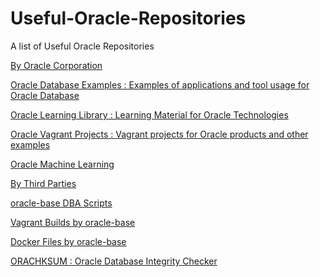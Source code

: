 # Useful-Oracle-Repositories
A list of Useful Oracle Repositories


<u>By Oracle Corporation</u>

<p class=MsoNormal><a href="https://github.com/oracle-samples/oracle-db-examples">Oracle Database Examples : Examples of applications and tool usage for Oracle Database</a></p>

<p class=MsoNormal><a href="https://github.com/oracle/learning-library">Oracle Learning Library : Learning Material for Oracle Technologies</a></p>

<p class=MsoNormal><a href="https://github.com/oracle/vagrant-projects">Oracle Vagrant Projects : Vagrant projects for Oracle products and other examples</a></p>

<p class=MsoNormal><a href="https://github.com/CharlieDataMine/Oracle-Machine-Learning">Oracle Machine Learning</a></p>

  
<u>By Third Parties</u>


<p class=MsoNormal><a href="https://github.com/oraclebase/dba">oracle-base DBA Scripts</a></p>

<p class=MsoNormal><a href="https://github.com/oraclebase/vagrant">Vagrant Builds by oracle-base</a></p>

<p class=MsoNormal><a href="https://github.com/oraclebase/dockerfiles">Docker Files by oracle-base</a></p>

<p class=MsoNormal><a href="https://github.com/dbarj/orachksum">ORACHKSUM : Oracle Database Integrity Checker</a></p>
